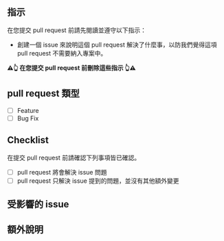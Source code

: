 ## 指示

在您提交 pull request 前請先閱讀並遵守以下指示：

- 創建一個 issue 來說明這個 pull request 解決了什麼事，以防我們覺得這項 pull request 不需要納入專案中。

**⚠️👆 在您提交 pull request 前刪除這些指示 👆⚠️**

## pull request 類型

- [ ] Feature
- [ ] Bug Fix

## Checklist

在提交 pull request 前請確認下列事項皆已確認。

- [ ] pull request 將會解決 issue 問題
- [ ] pull request 只解決 issue 提到的問題，並沒有其他額外變更

## 受影響的 issue

## 額外說明
